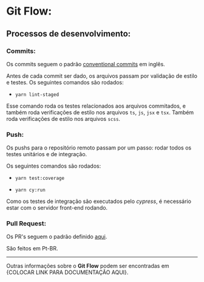 # Git Flow:

## Processos de desenvolvimento:

### Commits:

Os commits seguem o padrão
[conventional commits](https://www.conventionalcommits.org/pt-br/v1.0.0/) em
inglês.

Antes de cada commit ser dado, os arquivos passam por validação de estilo e
testes. Os seguintes comandos são rodados:

- `yarn lint-staged`

Esse comando roda os testes relacionados aos arquivos commitados, e também roda
verificações de estilo nos arquivos `ts`, `js`, `jsx` e `tsx`. Também roda
verificações de estilo nos arquivos `scss`.

### Push:

Os pushs para o repositório remoto passam por um passo: rodar todos os testes
unitários e de integração.

Os seguintes comandos são rodados:

- `yarn test:coverage`

- `yarn cy:run`

Como os testes de integração são executados pelo _cypress_, é necessário estar
com o servidor front-end rodando.

### Pull Request:

Os PR's seguem o padrão definido [aqui](../.github/pull_request_template.md).

São feitos em Pt-BR.

---

Outras informações sobre o **Git Flow** podem ser encontradas em {COLOCAR LINK
PARA DOCUMENTAÇÃO AQUI}.
